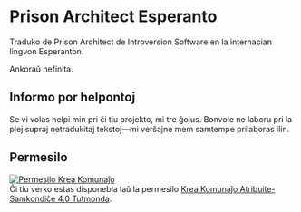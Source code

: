 # Prison Architect Esperanto
Traduko de Prison Architect de Introversion Software en la internacian lingvon Esperanton.

Ankoraŭ nefinita.

## Informo por helpontoj
Se vi volas helpi min pri ĉi tiu projekto, mi tre ĝojus. Bonvole ne laboru pri la plej supraj netradukitaj tekstoj—mi verŝajne mem samtempe prilaboras ilin.

## Permesilo
[![Permesilo Krea Komunaĵo](https://i.creativecommons.org/l/by-sa/4.0/88x31.png)](http://creativecommons.org/licenses/by-sa/4.0/deed.eo)  
Ĉi tiu verko estas disponebla laŭ la permesilo [Krea Komunaĵo Atribuite-Samkondiĉe 4.0 Tutmonda](http://creativecommons.org/licenses/by-sa/4.0/deed.eo).
